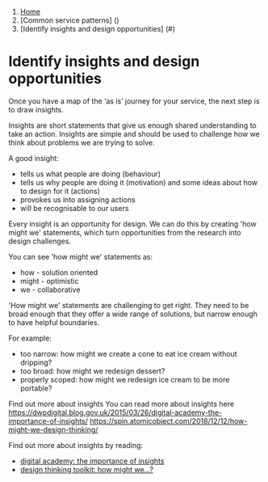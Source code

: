 1.  [Home](/docs/core/contents)
2.	[Common service patterns] ()
3.  [Identify insights and design opportunities] (#)

# Identify insights and design opportunities

Once you have a map of the ‘as is’ journey for your service, the next step is to draw insights.

Insights are short statements that give us enough shared understanding to take an action. Insights are simple and should be used to challenge how we think about problems we are trying to solve.  

A good insight:

* tells us what people are doing (behaviour)
* tells us why people are doing it (motivation) and some ideas about how to design for it (actions) 
* provokes us into assigning actions 
* will be recognisable to our users

Every insight is an opportunity for design. We can do this by creating 'how might we' statements, which turn opportunities from the research into design challenges. 

You can see 'how might we' statements as: 

* how - solution oriented 
* might - optimistic 
* we - collaborative 

'How might we' statements are challenging to get right. They need to be broad enough that they offer a wide range of solutions, but narrow enough to have helpful boundaries. 

For example:

* too narrow: how might we create a cone to eat ice cream without dripping? 
* too broad: how might we redesign dessert? 
* properly scoped: how might we redesign ice cream to be more portable? 

Find out more about insights You can read more about insights here 
https://dwpdigital.blog.gov.uk/2015/03/26/digital-academy-the-importance-of-insights/
https://spin.atomicobject.com/2018/12/12/how-might-we-design-thinking/


Find out more about insights by reading:

* [digital academy: the importance of insights](https://dwpdigital.blog.gov.uk/2015/03/26/digital-academy-the-importance-of-insights/)
* [design thinking toolkit: how might we…?](https://spin.atomicobject.com/2018/12/12/how-might-we-design-thinking/)
